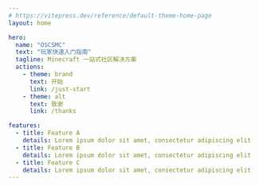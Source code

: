```yaml
---
# https://vitepress.dev/reference/default-theme-home-page
layout: home

hero:
  name: "OSCSMC"
  text: "玩家快速入门指南"
  tagline: Minecraft 一站式社区解决方案
  actions:
    - theme: brand
      text: 开始
      link: /just-start
    - theme: alt
      text: 致谢
      link: /thanks

features:
  - title: Feature A
    details: Lorem ipsum dolor sit amet, consectetur adipiscing elit
  - title: Feature B
    details: Lorem ipsum dolor sit amet, consectetur adipiscing elit
  - title: Feature C
    details: Lorem ipsum dolor sit amet, consectetur adipiscing elit
---
```


